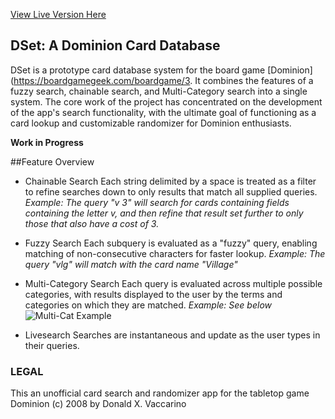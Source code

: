 [View Live Version Here](https://dset-app.herokuapp.com/)

## DSet: A Dominion Card Database

DSet is a prototype card database system for the board game [Dominion](https://boardgamegeek.com/boardgame/3. It combines the features of a fuzzy search, chainable search, and Multi-Category search into a single system. The core work of the project has concentrated on the development of the app's search functionality, with the ultimate goal of functioning as a card lookup and customizable randomizer for Dominion enthusiasts.

**Work in Progress**

##Feature Overview
* Chainable Search
Each string delimited by a space is treated as a filter to refine searches down to only results that match all supplied queries.
*Example: The query "v 3" will search for cards containing fields containing the letter v, and then refine that result set further to only those that also
have a cost of 3.*
* Fuzzy Search
Each subquery is evaluated as a "fuzzy" query, enabling matching of non-consecutive characters for faster lookup.
*Example: The query "vlg" will match with the card name "Village"*
* Multi-Category Search
Each query is evaluated across multiple possible categories, with results displayed to the user by the terms and categories on which they are matched.
*Example: See below*
![Multi-Cat Example](https://i.imgur.com/WomyNrE.png "Multi-Category Result Display Example")

* Livesearch
Searches are instantaneous and update as the user types in their queries.

### LEGAL
This an unofficial card search and randomizer app for the tabletop game Dominion (c) 2008 by Donald X. Vaccarino
